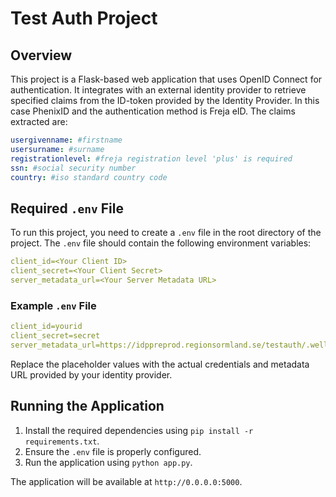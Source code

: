 # Test Auth Project

## Overview
This project is a Flask-based web application that uses OpenID Connect for authentication. It integrates with an external identity provider to retrieve specified claims from the ID-token provided by the Identity Provider. In this case PhenixID and the authentication method is Freja eID.
The claims extracted are:
```yaml
usergivenname: #firstname
usersurname: #surname
registrationlevel: #freja registration level 'plus' is required
ssn: #social security number
country: #iso standard country code
```

## Required `.env` File
To run this project, you need to create a `.env` file in the root directory of the project. The `.env` file should contain the following environment variables:

```yaml
client_id=<Your Client ID>
client_secret=<Your Client Secret>
server_metadata_url=<Your Server Metadata URL>
```

### Example `.env` File
```yaml
client_id=yourid
client_secret=secret
server_metadata_url=https://idppreprod.regionsormland.se/testauth/.well-known/openid-configuration
```

Replace the placeholder values with the actual credentials and metadata URL provided by your identity provider.

## Running the Application
1. Install the required dependencies using `pip install -r requirements.txt`.
2. Ensure the `.env` file is properly configured.
3. Run the application using `python app.py`.

The application will be available at `http://0.0.0.0:5000`. 